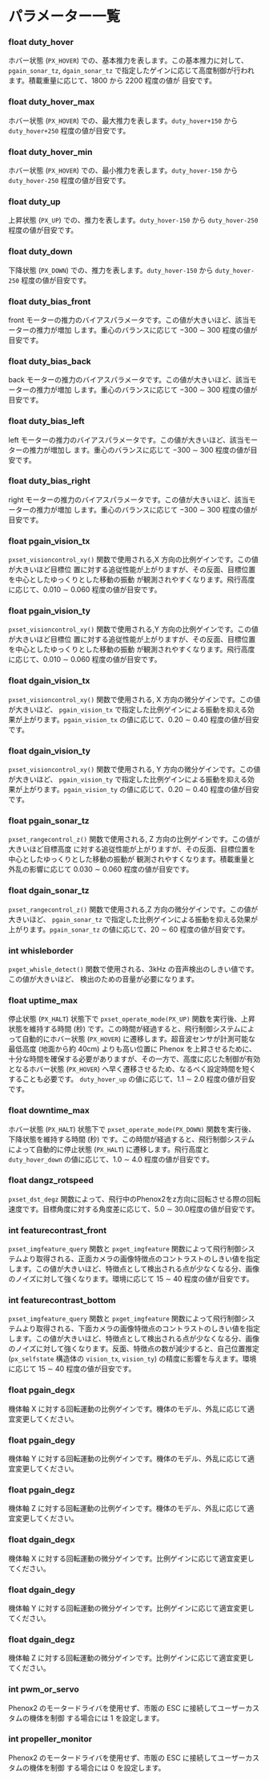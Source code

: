 # パラメーター一覧
### float duty_hover
ホバー状態 (`PX_HOVER`) での、基本推力を表します。この基本推力に対して、`pgain_sonar_tz`, `dgain_sonar_tz` で指定したゲインに応じて高度制御が行われます。積載重量に応じて、1800 から 2200 程度の値が 目安です。

### float duty_hover_max
ホバー状態 (`PX_HOVER`) での、最大推力を表します。`duty_hover+150` から `duty_hover+250`	 程度の値が目安です。

### float duty_hover_min
ホバー状態 (`PX_HOVER`) での、最小推力を表します。`duty_hover-150` から `duty_hover-250` 程度の値が目安です。

### float duty_up
上昇状態 (`PX_UP`) での、推力を表します。`duty_hover-150` から `duty_hover-250` 程度の値が目安です。

### float duty_down
下降状態 (`PX_DOWN`) での、推力を表します。`duty_hover-150` から `duty_hover-250` 程度の値が目安です。

### float duty_bias_front
front モーターの推力のバイアスパラメータです。この値が大きいほど、該当モーターの推力が増加 します。重心のバランスに応じて −300 ∼ 300 程度の値が目安です。

### float duty_bias_back
back モーターの推力のバイアスパラメータです。この値が大きいほど、該当モーターの推力が増加 します。重心のバランスに応じて −300 ∼ 300 程度の値が目安です。

### float duty_bias_left
left モーターの推力のバイアスパラメータです。この値が大きいほど、該当モーターの推力が増加し ます。重心のバランスに応じて −300 ∼ 300 程度の値が目安です。

### float duty_bias_right
right モーターの推力のバイアスパラメータです。この値が大きいほど、該当モーターの推力が増加 します。重心のバランスに応じて −300 ∼ 300 程度の値が目安です。

### float pgain_vision_tx
`pxset_visioncontrol_xy()` 関数で使用される,X 方向の比例ゲインです。この値が大きいほど目標位 置に対する追従性能が上がりますが、その反面、目標位置を中心としたゆっくりとした移動の振動 が観測されやすくなります。飛行高度に応じて、0.010 ∼ 0.060 程度の値が目安です。

### float pgain_vision_ty
`pxset_visioncontrol_xy()` 関数で使用される,Y 方向の比例ゲインです。この値が大きいほど目標位 置に対する追従性能が上がりますが、その反面、目標位置を中心としたゆっくりとした移動の振動 が観測されやすくなります。飛行高度に応じて、0.010 ∼ 0.060 程度の値が目安です。

### float dgain_vision_tx
`pxset_visioncontrol_xy()` 関数で使用される, X 方向の微分ゲインです。この値が大きいほど、 `pgain_vision_tx` で指定した比例ゲインによる振動を抑える効果が上がります。`pgain_vision_tx` の値に応じて、0.20 ∼ 0.40 程度の値が目安です。

### float dgain_vision_ty
`pxset_visioncontrol_xy()` 関数で使用される, Y 方向の微分ゲインです。この値が大きいほど、 `pgain_vision_ty` で指定した比例ゲインによる振動を抑える効果が上がります。`pgain_vision_ty` の値に応じて、0.20 ∼ 0.40 程度の値が目安です。

### float pgain_sonar_tz
`pxset_rangecontrol_z()` 関数で使用される, Z 方向の比例ゲインです。この値が大きいほど目標高度 に対する追従性能が上がりますが、その反面、目標位置を中心としたゆっくりとした移動の振動が 観測されやすくなります。積載重量と外乱の影響に応じて 0.030 ∼ 0.060 程度の値が目安です。

### float dgain_sonar_tz
`pxset_rangecontrol_z()` 関数で使用される,Z 方向の微分ゲインです。この値が大きいほど、 `pgain_sonar_tz` で指定した比例ゲインによる振動を抑える効果が上がります。`pgain_sonar_tz` の値に応じて、20 ∼ 60 程度の値が目安です。

### int whisleborder
`pxget_whisle_detect()` 関数で使用される、3kHz の音声検出のしきい値です。この値が大きいほど、 検出のための音量が必要になります。

### float uptime_max
停止状態 (`PX_HALT`) 状態下で `pxset_operate_mode(PX_UP)` 関数を実行後、上昇状態を維持する時間 (秒) です。この時間が経過すると、飛行制御システムによって自動的にホバー状態 (`PX_HOVER`) に遷移します。超音波センサが計測可能な最低高度 (地面から約 40cm) よりも高い位置に Phenox を上昇させるために、十分な時間を確保する必要がありますが、その一方で、高度に応じた制御が有効となるホバー状態 (`PX_HOVER`) へ早く遷移させるため、なるべく設定時間を短くすることも必要です。 `duty_hover_up` の値に応じて、1.1 ∼ 2.0 程度の値が目安です。

### float downtime_max
ホバー状態 (`PX_HALT`) 状態下で `pxset_operate_mode(PX_DOWN)` 関数を実行後、下降状態を維持する時間 (秒) です。この時間が経過すると、飛行制御システムによって自動的に停止状態 (`PX_HALT`) に遷移します。飛行高度と`duty_hover_down` の値に応じて、1.0 ∼ 4.0 程度の値が目安です。

### float dangz_rotspeed
`pxset_dst_degz` 関数によって、飛行中のPhenox2をz方向に回転させる際の回転速度です。目標角度に対する角度差に応じて、5.0 ∼ 30.0程度の値が目安です。

### int featurecontrast_front
`pxset_imgfeature_query` 関数と `pxget_imgfeature` 関数によって飛行制御システムより取得される、正面カメラの画像特徴点のコントラストのしきい値を指定します。この値が大きいほど、特徴点として検出される点が少なくなる分、画像のノイズに対して強くなります。環境に応じて 15 ∼ 40 程度の値が目安です。

### int featurecontrast_bottom
`pxset_imgfeature_query` 関数と `pxget_imgfeature` 関数によって飛行制御システムより取得される、下面カメラの画像特徴点のコントラストのしきい値を指定します。この値が大きいほど、特徴点として検出される点が少なくなる分、画像のノイズに対して強くなります。反面、特徴点の数が減少すると、自己位置推定 (`px_selfstate` 構造体の `vision_tx`, `vision_ty`) の精度に影響を与えます。環境に応じて 15 ∼ 40 程度の値が目安です。

### float pgain_degx
機体軸 X に対する回転運動の比例ゲインです。機体のモデル、外乱に応じて適宜変更してください。

### float pgain_degy
機体軸 Y に対する回転運動の比例ゲインです。機体のモデル、外乱に応じて適宜変更してください。

### float pgain_degz
機体軸 Z に対する回転運動の比例ゲインです。機体のモデル、外乱に応じて適宜変更してください。 

### float dgain_degx
機体軸 X に対する回転運動の微分ゲインです。比例ゲインに応じて適宜変更してください。 

### float dgain_degy
機体軸 Y に対する回転運動の微分ゲインです。比例ゲインに応じて適宜変更してください。 

### float dgain_degz
機体軸 Z に対する回転運動の微分ゲインです。比例ゲインに応じて適宜変更してください。

### int pwm_or_servo
Phenox2 のモータードライバを使用せず、市販の ESC に接続してユーザーカスタムの機体を制御 する場合には 1 を設定します。

### int propeller_monitor
Phenox2 のモータードライバを使用せず、市販の ESC に接続してユーザーカスタムの機体を制御 する場合には 0 を設定します。

